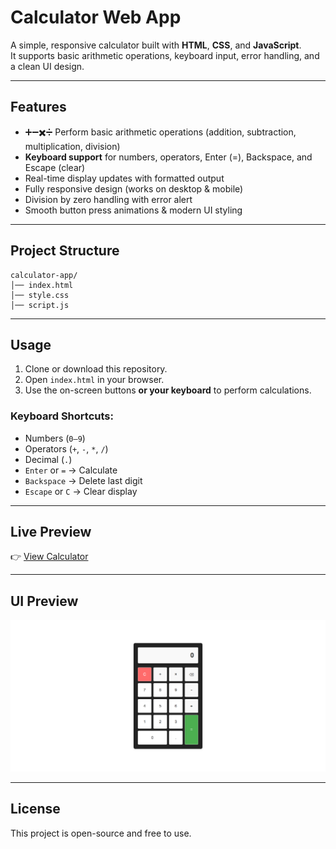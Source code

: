 # Calculator Web App

A simple, responsive calculator built with **HTML**, **CSS**, and **JavaScript**.  
It supports basic arithmetic operations, keyboard input, error handling, and a clean UI design.

---

## Features

- ➕➖✖️➗ Perform basic arithmetic operations (addition, subtraction, multiplication, division)
- **Keyboard support** for numbers, operators, Enter (=), Backspace, and Escape (clear)
- Real-time display updates with formatted output
- Fully responsive design (works on desktop & mobile)
- Division by zero handling with error alert
- Smooth button press animations & modern UI styling

---

## Project Structure

```
calculator-app/
│── index.html
│── style.css
│── script.js
```

---

## Usage

1. Clone or download this repository.
2. Open `index.html` in your browser.
3. Use the on-screen buttons **or your keyboard** to perform calculations.

### Keyboard Shortcuts:

- Numbers (`0–9`)
- Operators (`+`, `-`, `*`, `/`)
- Decimal (`.`)
- `Enter` or `=` → Calculate
- `Backspace` → Delete last digit
- `Escape` or `C` → Clear display

---

## Live Preview

👉 [View Calculator](https://htmlpreview.github.io/?https://github.com/SaiPrakashReddyDendi/CODSOFT/blob/main/codsoft_task3/index.html)

---

## UI Preview

![UI Preview](Preview.png)

---

## License

This project is open-source and free to use.
